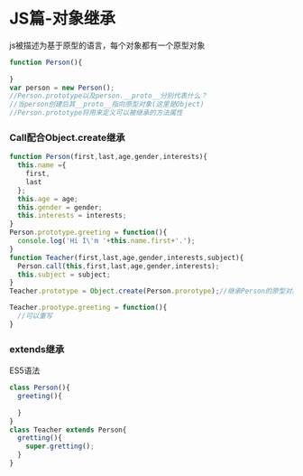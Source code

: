 # JS篇-对象继承

js被描述为基于原型的语言，每个对象都有一个原型对象

```javascript
function Person(){
  
}
var person = new Person();
//Person.prototype以及person.__proto__分别代表什么？
//当person创建后其__proto__指向原型对象(这里是Object)
//Person.prototype将用来定义可以被继承的方法属性
```

### Call配合Object.create继承

```javascript
function Person(first,last,age,gender,interests){
  this.name ={
    first,
    last
  };
  this.age = age;
  this.gender = gender;
  this.interests = interests;
}
Person.prototype.greeting = function(){
  console.log('Hi I\'m '+this.name.first+'.');
}
function Teacher(first,last,age,gender,interests,subject){
  Person.call(this,first,last,age,gender,interests);
  this.subject = subject;
}
Teacher.prototype = Object.create(Person.prorotype);//继承Person的原型对象中的方法

Teacher.prootype.greeting = function(){
  //可以重写
}
```

### extends继承

ES5语法

```javascript
class Person(){
  greeting(){
    
  }
}
class Teacher extends Person{
  gretting(){
    super.gretting();
  }
}
```